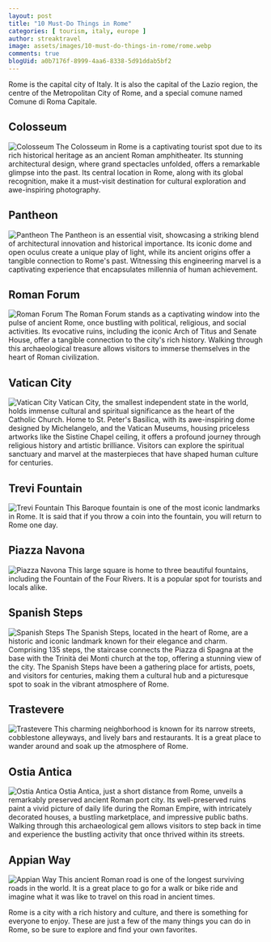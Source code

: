 ```yaml
---
layout: post
title: "10 Must-Do Things in Rome"
categories: [ tourism, italy, europe ]
author: streaktravel
image: assets/images/10-must-do-things-in-rome/rome.webp
comments: true
blogUid: a0b7176f-8999-4aa6-8338-5d91ddab5bf2
---
```


Rome is the capital city of Italy. It is also the capital of the Lazio region, the centre of the Metropolitan City of Rome, and a special comune named Comune di Roma Capitale.

## Colosseum
![Colosseum](/assets/images/10-must-do-things-in-rome/colosseum.webp)
The Colosseum in Rome is a captivating tourist spot due to its rich historical heritage as an ancient Roman amphitheater. Its stunning architectural design, where grand spectacles unfolded, offers a remarkable glimpse into the past. Its central location in Rome, along with its global recognition, make it a must-visit destination for cultural exploration and awe-inspiring photography.

## Pantheon
![Pantheon](/assets/images/10-must-do-things-in-rome/pantheon.webp)
The Pantheon is an essential visit, showcasing a striking blend of architectural innovation and historical importance. Its iconic dome and open oculus create a unique play of light, while its ancient origins offer a tangible connection to Rome's past. Witnessing this engineering marvel is a captivating experience that encapsulates millennia of human achievement.

## Roman Forum
![Roman Forum](/assets/images/10-must-do-things-in-rome/roman_forum.webp)
The Roman Forum stands as a captivating window into the pulse of ancient Rome, once bustling with political, religious, and social activities. Its evocative ruins, including the iconic Arch of Titus and Senate House, offer a tangible connection to the city's rich history. Walking through this archaeological treasure allows visitors to immerse themselves in the heart of Roman civilization.

## Vatican City
![Vatican City](/assets/images/10-must-do-things-in-rome/vatican_city.webp)
Vatican City, the smallest independent state in the world, holds immense cultural and spiritual significance as the heart of the Catholic Church. Home to St. Peter's Basilica, with its awe-inspiring dome designed by Michelangelo, and the Vatican Museums, housing priceless artworks like the Sistine Chapel ceiling, it offers a profound journey through religious history and artistic brilliance. Visitors can explore the spiritual sanctuary and marvel at the masterpieces that have shaped human culture for centuries.

## Trevi Fountain
![Trevi Fountain](/assets/images/10-must-do-things-in-rome/trevi_fountain.webp)
This Baroque fountain is one of the most iconic landmarks in Rome. It is said that if you throw a coin into the fountain, you will return to Rome one day. 

## Piazza Navona
![Piazza Navona](/assets/images/10-must-do-things-in-rome/piazza_navona.webp)
This large square is home to three beautiful fountains, including the Fountain of the Four Rivers. It is a popular spot for tourists and locals alike. 

## Spanish Steps
![Spanish Steps](/assets/images/10-must-do-things-in-rome/spanish_steps.webp)
The Spanish Steps, located in the heart of Rome, are a historic and iconic landmark known for their elegance and charm. Comprising 135 steps, the staircase connects the Piazza di Spagna at the base with the Trinità dei Monti church at the top, offering a stunning view of the city. The Spanish Steps have been a gathering place for artists, poets, and visitors for centuries, making them a cultural hub and a picturesque spot to soak in the vibrant atmosphere of Rome.

## Trastevere
![Trastevere](/assets/images/10-must-do-things-in-rome/trastevere.webp)
This charming neighborhood is known for its narrow streets, cobblestone alleyways, and lively bars and restaurants. It is a great place to wander around and soak up the atmosphere of Rome. 

## Ostia Antica
![Ostia Antica](/assets/images/10-must-do-things-in-rome/ostia_antica.webp)
Ostia Antica, just a short distance from Rome, unveils a remarkably preserved ancient Roman port city. Its well-preserved ruins paint a vivid picture of daily life during the Roman Empire, with intricately decorated houses, a bustling marketplace, and impressive public baths. Walking through this archaeological gem allows visitors to step back in time and experience the bustling activity that once thrived within its streets.

## Appian Way
![Appian Way](/assets/images/10-must-do-things-in-rome/appian_way.webp)
This ancient Roman road is one of the longest surviving roads in the world. It is a great place to go for a walk or bike ride and imagine what it was like to travel on this road in ancient times.

Rome is a city with a rich history and culture, and there is something for everyone to enjoy. These are just a few of the many things you can do in Rome, so be sure to explore and find your own favorites.